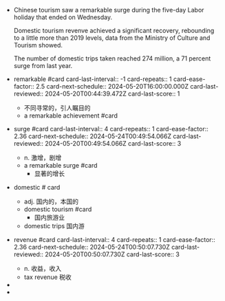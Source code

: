 - Chinese tourism saw a remarkable surge during the five-day Labor holiday that ended on Wednesday.
  
  Domestic tourism revenve achieved a significant recovery, rebounding to a little more than 2019 levels, data from the Ministry of Culture and Tourism showed.
  
  The number of domestic trips taken reached 274 million, a 71 percent surge from last year.
- remarkable #card
  card-last-interval:: -1
  card-repeats:: 1
  card-ease-factor:: 2.5
  card-next-schedule:: 2024-05-20T16:00:00.000Z
  card-last-reviewed:: 2024-05-20T00:44:39.472Z
  card-last-score:: 1
	- 不同寻常的，引人瞩目的
	- a remarkable achievement #card
- surge #card
  card-last-interval:: 4
  card-repeats:: 1
  card-ease-factor:: 2.36
  card-next-schedule:: 2024-05-24T00:49:54.066Z
  card-last-reviewed:: 2024-05-20T00:49:54.066Z
  card-last-score:: 3
	- n. 激增，剧增
	- a remarkable surge  #card
		- 显著的增长
- domestic # card
	- adj. 国内的，本国的
	- domestic tourism #card
		- 国内旅游业
	- domestic trips 国内游
- revenue #card
  card-last-interval:: 4
  card-repeats:: 1
  card-ease-factor:: 2.36
  card-next-schedule:: 2024-05-24T00:50:07.730Z
  card-last-reviewed:: 2024-05-20T00:50:07.730Z
  card-last-score:: 3
	- n. 收益，收入
	- tax revenue 税收
-
-